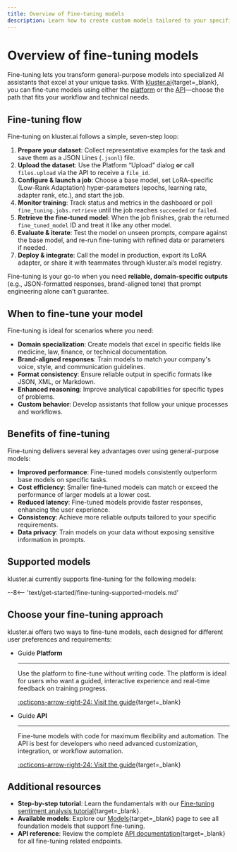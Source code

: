 ```yaml
---
title: Overview of Fine-tuning models
description: Learn how to create custom models tailored to your specific tasks by fine-tuning foundation models with your own data using the kluster.ai platform.
---
```


# Overview of fine-tuning models

Fine-tuning lets you transform general-purpose models into specialized AI assistants that excel at your unique tasks. With [kluster.ai](https://www.kluster.ai/){target=\_blank}, you can fine-tune models using either the [platform](/get-started/fine-tuning/platform/) or the [API](/get-started/fine-tuning/api/)—choose the path that fits your workflow and technical needs.

## Fine-tuning flow

Fine-tuning on kluster.ai follows a simple, seven-step loop:

1. **Prepare your dataset**: Collect representative examples for the task and save them as a JSON Lines (`.jsonl`) file.  
2. **Upload the dataset**: Use the Platform “Upload” dialog **or** call `files.upload` via the API to receive a `file_id`.  
3. **Configure & launch a job**: Choose a base model, set LoRA-specific (Low-Rank Adaptation) hyper-parameters (epochs, learning rate, adapter rank, etc.), and start the job.  
4. **Monitor training**: Track status and metrics in the dashboard or poll `fine_tuning.jobs.retrieve` until the job reaches `succeeded` or `failed`.  
5. **Retrieve the fine-tuned model**: When the job finishes, grab the returned `fine_tuned_model` ID and treat it like any other model.  
6. **Evaluate & iterate**: Test the model on unseen prompts, compare against the base model, and re-run fine-tuning with refined data or parameters if needed. 
7. **Deploy & integrate**: Call the model in production, export its LoRA adapter, or share it with teammates through kluster.ai’s model registry.  

Fine-tuning is your go-to when you need **reliable, domain-specific outputs** (e.g., JSON-formatted responses, brand-aligned tone) that prompt engineering alone can’t guarantee.

## When to fine-tune your model

Fine-tuning is ideal for scenarios where you need:

- **Domain specialization**: Create models that excel in specific fields like medicine, law, finance, or technical documentation.
- **Brand-aligned responses**: Train models to match your company's voice, style, and communication guidelines.
- **Format consistency**: Ensure reliable output in specific formats like JSON, XML, or Markdown.
- **Enhanced reasoning**: Improve analytical capabilities for specific types of problems.
- **Custom behavior**: Develop assistants that follow your unique processes and workflows.

## Benefits of fine-tuning

Fine-tuning delivers several key advantages over using general-purpose models:

- **Improved performance**: Fine-tuned models consistently outperform base models on specific tasks.
- **Cost efficiency**: Smaller fine-tuned models can match or exceed the performance of larger models at a lower cost.
- **Reduced latency**: Fine-tuned models provide faster responses, enhancing the user experience.
- **Consistency**: Achieve more reliable outputs tailored to your specific requirements.
- **Data privacy**: Train models on your data without exposing sensitive information in prompts.

## Supported models

kluster.ai currently supports fine-tuning for the following models:

--8<-- 'text/get-started/fine-tuning-supported-models.md'

## Choose your fine-tuning approach

kluster.ai offers two ways to fine-tune models, each designed for different user preferences and requirements:

<div class="grid cards" markdown>

-   <span class="badge guide">Guide</span> __Platform__

    ---

    Use the platform to fine-tune without writing code. The platform is ideal for users who want a guided, interactive experience and real-time feedback on training progress.

    [:octicons-arrow-right-24: Visit the guide](/get-started/fine-tuning/platform/){target=_blank}

-   <span class="badge guide">Guide</span> __API__

    ---

    Fine-tune models with code for maximum flexibility and automation. The API is best for developers who need advanced customization, integration, or workflow automation.

    [:octicons-arrow-right-24: Visit the guide](/get-started/fine-tuning/api/){target=_blank}

</div>

## Additional resources

- **Step-by-step tutorial**: Learn the fundamentals with our [Fine-tuning sentiment analysis tutorial](/tutorials/klusterai-api/finetuning-sent-analysis/){target=_blank}.
- **Available models**: Explore our [Models](/get-started/models/){target=_blank} page to see all foundation models that support fine-tuning.
- **API reference**: Review the complete [API documentation](/api-reference/reference/#/http/api-endpoints/fine-tuning/v1-fine-tuning-jobs-post){target=_blank} for all fine-tuning related endpoints.
